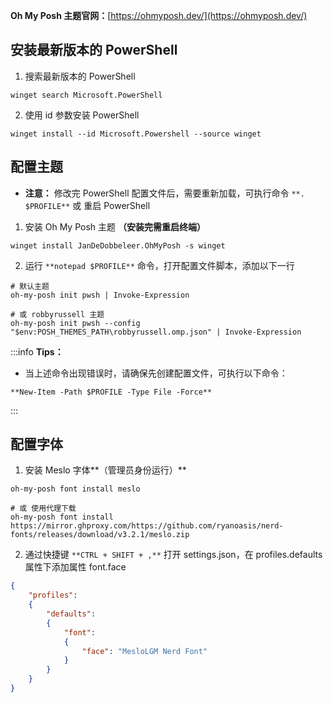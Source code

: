 **Oh My Posh 主题官网：**[https://ohmyposh.dev/](https://ohmyposh.dev/)

## 安装最新版本的 PowerShell
1. 搜索最新版本的 PowerShell

```shell
winget search Microsoft.PowerShell
```

2. 使用 id 参数安装 PowerShell

```shell
winget install --id Microsoft.Powershell --source winget
```

##  配置主题
+ **注意：** 修改完 PowerShell 配置文件后，需要重新加载，可执行命令 `**. $PROFILE**` 或 重启 PowerShell
1. 安装 Oh My Posh 主题 **（安装完需重启终端）**

```shell
winget install JanDeDobbeleer.OhMyPosh -s winget
```

2. 运行 `**notepad $PROFILE**` 命令，打开配置文件脚本，添加以下一行

```shell
# 默认主题
oh-my-posh init pwsh | Invoke-Expression

# 或 robbyrussell 主题
oh-my-posh init pwsh --config "$env:POSH_THEMES_PATH\robbyrussell.omp.json" | Invoke-Expression
```

:::info
**Tips：**

+ 当上述命令出现错误时，请确保先创建配置文件，可执行以下命令：

`**New-Item -Path $PROFILE -Type File -Force**`

:::

## 配置字体
1. 安装 Meslo 字体**（管理员身份运行）**

```shell
oh-my-posh font install meslo

# 或 使用代理下载
oh-my-posh font install https://mirror.ghproxy.com/https://github.com/ryanoasis/nerd-fonts/releases/download/v3.2.1/meslo.zip
```

2. 通过快捷键 `**CTRL + SHIFT + ,**` 打开 settings.json，在 profiles.defaults 属性下添加属性 font.face

```json
{
    "profiles":
    {
        "defaults":
        {
            "font":
            {
                "face": "MesloLGM Nerd Font"
            }
        }
    }
}
```

